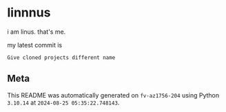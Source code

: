 # linnnus

i am linus. that's me.

my latest commit is

```
Give cloned projects different name
```

## Meta

This README was automatically generated on `fv-az1756-204` using Python
`3.10.14` at `2024-08-25 05:35:22.748143`.
